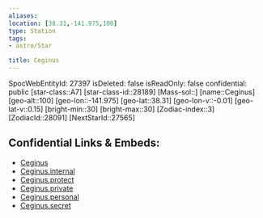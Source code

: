 ```yaml
---
aliases: 
location: [38.31,-141.975,100]
type: Station
tags:
- astro/Star

title: Ceginus
---
```

SpocWebEntityId: 27397
isDeleted: false
isReadOnly: false
confidential: public
[star-class::A7]
[star-class-id::28189]
[Mass-sol::]
[name::Ceginus]
[geo-alt::100]
[geo-lon::-141.975]
[geo-lat::38.31]
[geo-lon-v::-0.01]
[geo-lat-v::0.15]
[bright-min::30]
[bright-max::30]
[Zodiac-index::3]
[ZodiacId::28091]
[NextStarId::27565]



## Confidential Links & Embeds: 
- [Ceginus](../../../_public/astro/Star/Ceginus.md) 
- [Ceginus.internal](../../../_internal/astro/Star/Ceginus.internal.md) 
- [Ceginus.protect](../../../_protect/astro/Star/Ceginus.protect.md) 
- [Ceginus.private](../../../_private/astro/Star/Ceginus.private.md) 
- [Ceginus.personal](../../../_personal/astro/Star/Ceginus.personal.md) 
- [Ceginus.secret](../../../_secret/astro/Star/Ceginus.secret.md)

